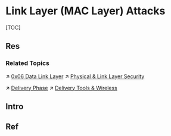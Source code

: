 # Link Layer (MAC Layer) Attacks

[TOC]



## Res
### Related Topics
↗ [0x06 Data Link Layer](../../../../🔑%20CS%20Core/🏎️%20Computer%20Networking%20and%20Communication/📌%20Computer%20Networking%20Basics%20(Protocol%20Part)/0x06%20Data%20Link%20Layer/0x06%20Data%20Link%20Layer.md)
↗ [Physical & Link Layer Security](../../Network%20Security%20Mechanisms/🏇%20Network%20Security%20Protocol%20Stacks/🔌%20Physical%20(Link)%20Layer%20Security/Physical%20&%20Link%20Layer%20Security.md)

↗ [Delivery Phase](../../../Application%20Security/💉%20Web%20Security/Network%20Penetration%20(Pen-testing)/Delivery%20Phase/Delivery%20Phase.md)
↗ [Delivery Tools & Wireless](../../../☠️%20Kill%20Chain%20&%20Security%20Tool%20Box/Delivery%20Tools%20&%20Wireless/Delivery%20Tools%20&%20Wireless.md)



## Intro



## Ref
